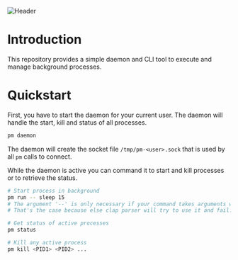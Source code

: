 ![Header](images/header.png)

# Introduction

This repository provides a simple daemon and CLI tool to execute and manage background processes.

# Quickstart

First, you have to start the daemon for your current user. The daemon will handle the start, kill and status of all processes.

```bash
pm daemon
```
The daemon will create the socket file `/tmp/pm-<user>.sock` that is used by all `pm` calls to connect.

While the daemon is active you can command it to start and kill processes or to retrieve the status.
```bash
# Start process in background
pm run -- sleep 15
# The argument '--' is only necessary if your command takes arguments with '-' prefix
# That's the case because else clap parser will try to use it and fail.

# Get status of active processes
pm status

# Kill any active process
pm kill <PID1> <PID2> ...
```
